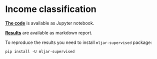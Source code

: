 # Income classification

[**The code**](https://github.com/mljar/mljar-examples/blob/master/House_price_regression/House_price_regression.ipynb) is available as Jupyter notebook.

[**Results**](https://github.com/mljar/mljar-examples/tree/master/House_price_regression/AutoML_1#automl-leaderboard) are available as markdown report.

To reproduce the results you need to install `mljar-supervised` package:

```
pip install -U mljar-supervised
```
